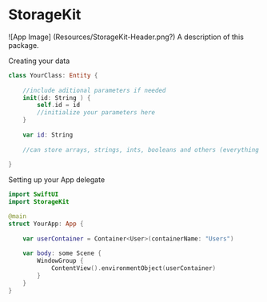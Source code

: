 # StorageKit

![App Image] (Resources/StorageKit-Header.png?)
A description of this package.

Creating your data
```swift
class YourClass: Entity {
    
    //include aditional parameters if needed
    init(id: String ) {
        self.id = id
        //initialize your parameters here
    }
    
    var id: String
    
    //can store arrays, strings, ints, booleans and others (everything that connforms to codable)
    
}
```


Setting up your App delegate 
```swift
import SwiftUI
import StorageKit

@main
struct YourApp: App {
    
    var userContainer = Container<User>(containerName: "Users")
    
    var body: some Scene {
        WindowGroup {
            ContentView().environmentObject(userContainer)
        }
    }
}
```
